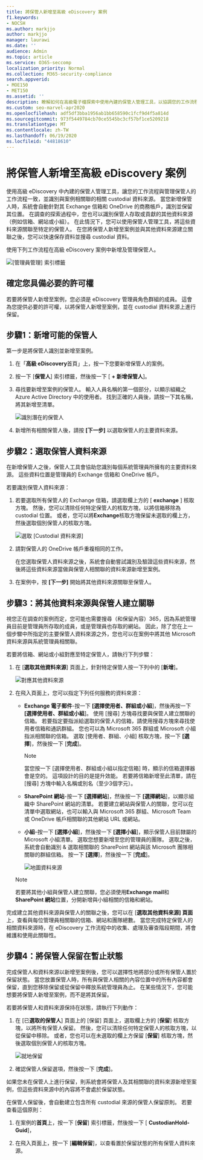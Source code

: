 ```yaml
---
title: 將保管人新增至高級 eDiscovery 案例
f1.keywords:
- NOCSH
ms.author: markjjo
author: markjjo
manager: laurawi
ms.date: ''
audience: Admin
ms.topic: article
ms.service: O365-seccomp
localization_priority: Normal
ms.collection: M365-security-compliance
search.appverid:
- MOE150
- MET150
ms.assetid: ''
description: 瞭解如何在高級電子檔探索中使用內建的保管人管理工具，以協調您的工作流程，並在案例中識別相關的資料來源。
ms.custom: seo-marvel-apr2020
ms.openlocfilehash: adf5df3bba1956ab1bb658590c1fcf9d4f5a814d
ms.sourcegitcommit: 973f5449784cb70ce5545bc3cf57bf1ce5209218
ms.translationtype: MT
ms.contentlocale: zh-TW
ms.lasthandoff: 06/19/2020
ms.locfileid: "44818610"
---
```

# <a name="add-custodians-to-an-advanced-ediscovery-case"></a>將保管人新增至高級 eDiscovery 案例

使用高級 eDiscovery 中內建的保管人管理工具，讓您的工作流程與管理保管人的工作流程一致，並識別與案例相關聯的相關 custodial 資料來源。 當您新增保管人時，系統會自動針對其 Exchange 信箱和 OneDrive 的商務帳戶，識別並保留其位置。 在調查的探索過程中，您也可以識別保管人存取或貢獻的其他資料來源（例如信箱、網站或小組）。 在此情況下，您可以使用保管人管理工具，將這些資料來源關聯至特定的保管人。 在您將保管人新增至案例並與其他資料來源建立關聯之後，您可以快速保存資料並搜尋 custodial 資料。

使用下列工作流程在高級 eDiscovery 案例中新增及管理保管人。 

![[管理員管理] 索引標籤](../media/CustodianMgtPage.png)

## <a name="make-sure-you-have-the-necessary-permissions"></a>確定您具備必要的許可權

若要將保管人新增至案例，您必須是 eDiscovery 管理員角色群組的成員。 這會為您提供必要的許可權，以將保管人新增至案例，並在 custodial 資料來源上進行保留。


## <a name="step-1-add-potential-custodians"></a>步驟1：新增可能的保管人

第一步是將保管人識別並新增至案例。

1. 在「**高級 eDiscovery**首頁」上，按一下您要新增保管人的案例。 
 
2. 按一下 [**保管人**] 索引標籤，然後按一下 [ **+ 新增保管人**]。

3. 尋找要新增至案例的保管人。 輸入人員名稱的第一個部分，以顯示組織之 Azure Active Directory 中的使用者。 找到正確的人員後，請按一下其名稱，將其新增至清單。

   ![識別潛在的保管人](../media/AddCustodianStep1.png)
 
4. 新增所有相關保管人後，請按 **[下一步]** 以選取保管人的主要資料來源。
  
## <a name="step-2-select-custodian-data-sources"></a>步驟2：選取保管人資料來源

在新增保管人之後，保管人工具會協助您識別每個系統管理員所擁有的主要資料來源。 這些資料位置是管理員的 Exchange 信箱和 OneDrive 帳戶。 

若要識別保管人資料來源： 

1. 若要選取所有保管人的 Exchange 信箱，請選取欄上方的 [ **exchange** ] 核取方塊。 然後，您可以清除任何特定保管人的核取方塊，以將信箱移除為 custodial 位置。 或者，您可以將**Exchange**核取方塊保留未選取的欄上方，然後選取個別保管人的核取方塊。 
 
   ![選取 [Custodial 資料來源]](../media/AddCustodianStep2.png)
 
2. 請對保管人的 OneDrive 帳戶重複相同的工作。 

    在您選取保管人資料來源之後，系統會自動嘗試識別及驗證這些資料來源，然後將這些資料來源當做與保管人相關聯的資料來源新增至案例。
 
4. 在案例中，按 **[下一步]** 開始將其他資料來源關聯至保管人。

## <a name="step-3-associate-additional-data-sources-to-a-custodian"></a>步驟3：將其他資料來源與保管人建立關聯

視您正在調查的案例而定，您可能也需要搜尋（和保留內容）365，因為系統管理員目前是管理員所存取的成員，或是管理員也存取的網站。 因此，除了您在上一個步驟中所指定的主要保管人資料來源之外，您也可以在案例中將其他 Microsoft 資料來源與系統管理員相關聯。 

若要將信箱、網站或小組對應至特定保管人，請執行下列步驟：

1. 在 [**選取其他資料來源**] 頁面上，針對特定保管人按一下列中的 [**新增**]。 
  
   ![對應其他資料來源](../media/AddCustodianStep3.PNG)

2. 在飛入頁面上，您可以指定下列任何服務的資料來源：
  
   -  **Exchange 電子郵件**-按一下 **[選擇使用者、群組或小組**]，然後再按一下 **[選擇使用者、群組或小組**]。 使用 [搜尋] 方塊尋找要與保管人建立關聯的信箱。 若要指定要指派給選取的保管人的信箱，請使用搜尋方塊來尋找使用者信箱和通訊群組。 您也可以為 Microsoft 365 群組或 Microsoft 小組指派相關聯的信箱。 選取 [使用者、群組、小組] 核取方塊，按一下 **[選擇**]，然後按一下 [**完成**]。

        > [!NOTE]
        > 當您按一下 [選擇使用者、群組或小組以指定信箱] 時，顯示的信箱選擇器會是空的。 這項設計的目的是提升效能。 若要將信箱新增至此清單，請在 [搜尋] 方塊中輸入名稱或別名（至少3個字元）。
     
     - **SharePoint 網站**-按一下 **[選擇網站**]，然後按一下 **[選擇網站**]，以顯示組織中 SharePoint 網站的清單。 若要建立網站與保管人的關聯，您可以在清單中選取網站，也可以輸入與 Microsoft 365 群組、Microsoft Team 或 OneDrive 帳戶相關聯的其他網站 URL 或網站。
     
     - **小組**–按一下 **[選擇小組**]，然後按一下 **[選擇小組**]，顯示保管人目前隸屬的 Microsoft 小組清單。 選取您想要新增至您的管理員的團隊。 選取之後，系統會自動識別 & 選取相關聯的 SharePoint 網站與該 Microsoft 團隊相關聯的群組信箱。 按一下 **[選擇**]，然後按一下 [**完成**]。

       ![地圖資料來源](../media/AddCustodianStep4.PNG)
        
      > [!NOTE]
      > 若要將其他小組與保管人建立關聯，您必須使用**Exchange mail**和**SharePoint 網站**位置，分開新增與小組相關的信箱和網站。

完成建立其他資料來源與保管人的關聯之後，您可以在 [**選取其他資料來源] 頁面**上，查看與每位管理員相關聯的信箱、網站和團隊總數。 當您完成特定保管人的相關資料來源時，在 eDiscovery 工作流程中的收集、處理及審查階段期間，將會維護和使用此關聯性。

## <a name="step-4-place-custodians-on-hold"></a>步驟4：將保管人保留在暫止狀態

完成保管人和資料來源以新增至案例後，您可以選擇性地將部分或所有保管人置於保留狀態。 當您放置保管人時，所有與保管人相關的內容位置中的所有內容都會保留，直到您移除保留或從保留中釋放系統管理員為止。 在某些情況下，您可能想要將保管人新增至案例，而不是將其保留。

若要將保管人和資料來源保持在狀態，請執行下列動作：

1. 在 [已**選取的保管人**] 頁面上的 [保留] 頁面上，選取欄上方的 [**保留**] 核取方塊，以將所有保管人保留。 然後，您可以清除任何特定保管人的核取方塊，以從保留中移除。 或者，您也可以在未選取的欄上方保留 [**保留**] 核取方塊，然後選取個別保管人的核取方塊。 
 
   ![就地保留](../media/AddCustodianStep5.PNG)

2. 確認保管人保留選項，然後按一下 [**完成**]。

如果您未在保管人上進行保留，則系統會將保管人及其相關聯的資料來源新增至案例，但這些資料來源中的內容將不會處於保留狀態。

在保管人保留後，會自動建立包含所有 custodial 來源的保管人保留原則。 若要查看這個原則：

1. 在案例的**首頁**上，按一下 [**保留**] 索引標籤，然後按一下 [ **CustodianHold-Guid**]，  

2. 在飛入頁面上，按一下 [**編輯保留**]，以查看置於保留狀態的所有保管人資料來源。

